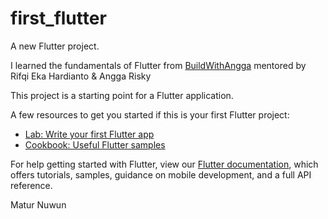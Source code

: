 # first_flutter

A new Flutter project.

I learned the fundamentals of Flutter from [BuildWithAngga](https://buildwithangga.com/kelas/flutter-mobile-apps) mentored by Rifqi Eka Hardianto & Angga Risky

This project is a starting point for a Flutter application.

A few resources to get you started if this is your first Flutter project:

- [Lab: Write your first Flutter app](https://flutter.dev/docs/get-started/codelab)
- [Cookbook: Useful Flutter samples](https://flutter.dev/docs/cookbook)

For help getting started with Flutter, view our
[Flutter documentation](https://flutter.dev/docs), which offers tutorials,
samples, guidance on mobile development, and a full API reference.

Matur Nuwun
